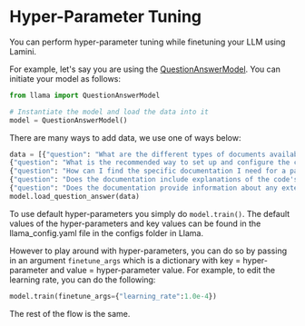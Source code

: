 # Hyper-Parameter Tuning

You can perform hyper-parameter tuning while finetuning your LLM using Lamini.

For example, let's say you are using the [QuestionAnswerModel](https://lamini-ai.github.io/runners/question_answer_model/). You can initiate your model as follows:

```python
from llama import QuestionAnswerModel

# Instantiate the model and load the data into it
model = QuestionAnswerModel()
```

There are many ways to add data, we use one of ways below:

```python
data = [{"question": "What are the different types of documents available in the repository (e.g., installation guide, API documentation, developer's guide)?", "answer": "Lamini has documentation on Getting Started, Authentication, Question Answer Model, Python Library, Batching, Error Handling, Advanced topics, and class documentation on LLM Engine available at https://lamini-ai.github.io/."},
{"question": "What is the recommended way to set up and configure the code repository?", "answer": "Lamini can be downloaded as a python package and used in any codebase that uses python. Additionally, we provide a language agnostic REST API. We\u2019ve seen users develop and train models in a notebook environment, and then switch over to a REST API to integrate with their production environment."},
{"question": "How can I find the specific documentation I need for a particular feature or function?", "answer": "You can ask this model about documentation, which is trained on our publicly available docs and source code, or you can go to https://lamini-ai.github.io/."},
{"question": "Does the documentation include explanations of the code's purpose and how it fits into a larger system?", "answer": "Our documentation provides both real-world and toy examples of how one might use Lamini in a larger system. In particular, we have a walkthrough of how to build a Question Answer model available here: https://lamini-ai.github.io/example/"},
{"question": "Does the documentation provide information about any external dependencies or libraries used by the code?", "answer": "External dependencies and libraries are all available on the Python package hosting website Pypi at https://pypi.org/project/lamini/"}]
model.load_question_answer(data)
```

To use default hyper-parameters you simply do `model.train()`. The default values of the hyper-parameters and key values can be found in the llama_config.yaml file in the configs folder in Llama.

However to play around with hyper-parameters, you can do so by passing in an argument `finetune_args` which is a dictionary with key = hyper-parameter and value = hyper-parameter value. For example, to edit the learning rate, you can do the following:

```python
model.train(finetune_args={"learning_rate":1.0e-4})
```

The rest of the flow is the same.

